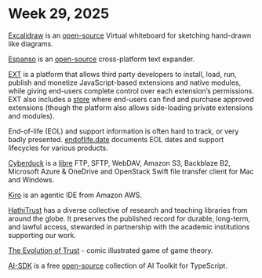 # Week 29, 2025

[Excalidraw](https://excalidraw.com) is an [open-source](https://github.com/excalidraw/excalidraw) Virtual whiteboard for sketching hand-drawn like diagrams.

[Espanso](https://espanso.org) is an [open-source](https://github.com/espanso/espanso) cross-platform text expander.

[EXT](https://docs.ext.store) is a platform that allows third party developers to install, load, run, publish and monetize JavaScript-based extensions and native modules, while giving end-users complete control over each extension’s permissions. EXT also includes a [store](https://ext.store) where end-users can find and purchase approved extensions (though the platform also allows side-loading private extensions and modules).

End-of-life (EOL) and support information is often hard to track, or very badly presented. [endoflife.date](https://endoflife.date) documents EOL dates and support lifecycles for various products.

[Cyberduck](https://cyberduck.io) is a [libre](https://github.com/iterate-ch/cyberduck) FTP, SFTP, WebDAV, Amazon S3, Backblaze B2, Microsoft Azure & OneDrive and OpenStack Swift file transfer client for Mac and Windows.

[Kiro](https://kiro.dev) is an agentic IDE from Amazon AWS.

[HathiTrust](https://www.hathitrust.org/) has a diverse collective of research and teaching libraries from around the globe. It preserves the published record for durable, long-term, and lawful access, stewarded in partnership with the academic institutions supporting our work. 

[The Evolution of Trust](https://ncase.me/trust/) - comic illustrated game of game theory.

[AI-SDK](https://ai-sdk.dev) is a free [open-source](https://github.com/vercel/ai) collection of AI Toolkit for TypeScript.